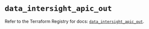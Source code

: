 # `data_intersight_apic_out`

Refer to the Terraform Registry for docs: [`data_intersight_apic_out`](https://registry.terraform.io/providers/ciscodevnet/intersight/1.0.71/docs/data-sources/apic_out).
